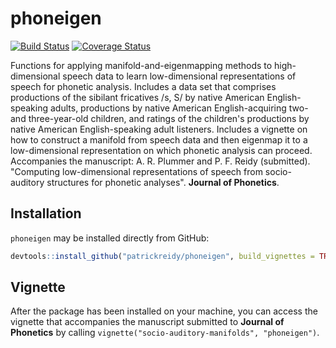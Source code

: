 
# phoneigen

[![Build Status](https://travis-ci.org/patrickreidy/phoneigen.svg?branch=master)](https://travis-ci.org/patrickreidy/phoneigen)
[![Coverage Status](https://coveralls.io/repos/github/patrickreidy/phoneigen/badge.svg?branch=master&bust=1)](https://coveralls.io/github/patrickreidy/phoneigen?branch=master)

Functions for applying manifold-and-eigenmapping methods to
high-dimensional speech data to learn low-dimensional representations of
speech for phonetic analysis. Includes a data set that comprises productions 
of the sibilant fricatives /s, S/ by native American English-speaking adults, 
productions by native American English-acquiring two- and three-year-old 
children, and ratings of the children's productions by native American 
English-speaking adult listeners. Includes a vignette on how to construct
a manifold from speech data and then eigenmap it to a low-dimensional
representation on which phonetic analysis can proceed. Accompanies the 
manuscript: A. R. Plummer and P. F. Reidy (submitted). "Computing 
low-dimensional representations of speech from socio-auditory structures for 
phonetic analyses". __Journal of Phonetics__.


## Installation

`phoneigen` may be installed directly from GitHub:

```r
devtools::install_github("patrickreidy/phoneigen", build_vignettes = TRUE)
```



## Vignette

After the package has been installed on your machine, you can access the 
vignette that accompanies the manuscript submitted to __Journal of Phonetics__
by calling `vignette("socio-auditory-manifolds", "phoneigen")`.
